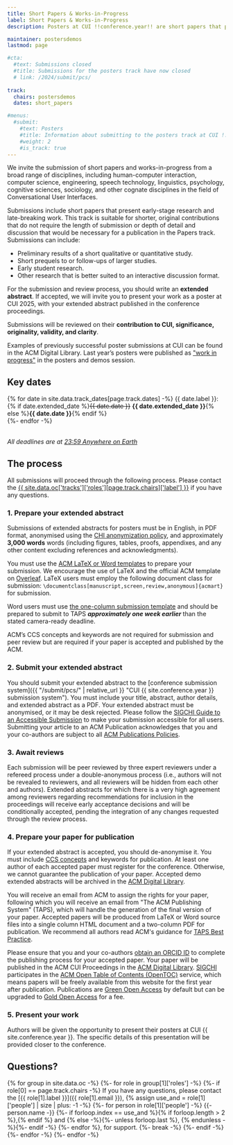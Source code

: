 ```yaml
---
title: Short Papers & Works-in-Progress
label: Short Papers & Works-in-Progress
description: Posters at CUI !!conference.year!! are short papers that present early-stage research and late-breaking work in the field of Conversational User Interfaces.

maintainer: postersdemos
lastmod: page

#cta:
  #text: Submissions closed
  #title: Submissions for the posters track have now closed
  # link: /2024/submit/pcs/
  
track:
  chairs: postersdemos
  dates: short_papers

#menus:
  #submit:
    #text: Posters
    #title: Information about submitting to the posters track at CUI !!conference.year!!
    #weight: 2
    #is_track: true
---
```


We invite the submission of short papers and works-in-progress from a broad range of disciplines, including human-computer interaction, computer science, engineering, speech technology, linguistics, psychology, cognitive sciences, sociology, and other cognate disciplines in the field of Conversational User Interfaces.

Submissions include short papers that present early-stage research and late-breaking work. This track is suitable for shorter, original contributions that do not require the length of submission or depth of detail and discussion that would be necessary for a publication in the Papers track. Submissions can include: 

* Preliminary results of a short qualitative or quantitative study. 
* Short prequels to or follow-ups of larger studies. 
* Early student research. 
* Other research that is better suited to an interactive discussion format. 

For the submission and review process, you should write an <strong>extended abstract</strong>. If accepted, we will invite you to present your work as a poster at CUI 2025, with your extended abstract published in the conference proceedings.

Submissions will be reviewed on their <strong>contribution to CUI, significance, originality, validity, and clarity</strong>. 

Examples of previously successful poster submissions at CUI can be found in the ACM Digital Library. Last year’s posters were published as ["work in progress"](https://dl.acm.org/doi/proceedings/10.1145/3640794 'CUI 2024 proceedings') in the posters and demos session.

## Key dates

{% for date in site.data.track_dates[page.track.dates] -%}
{{ date.label }}: {% if date.extended_date %}<strike>{{ date.date }}</strike> <strong>{{ date.extended_date }}</strong>{% else %}<strong>{{ date.date }}</strong>{% endif %}<br>
{%- endfor -%}

<em class="small"><br>All deadlines are at <a href="https://time.is/Anywhere_on_Earth" title="The current time in 'Anywhere on Earth'">23:59 Anywhere on Earth</a></em>

## The process

All submissions will proceed through the following process. Please contact the <a href="{{ site.data.oc['tracks']['roles'][page.track.chairs]['email'] }}" title="Contact the CUI {{ site.conference.year }} {{ site.data.oc['tracks']['roles'][page.track.chairs]['label'] }} if you have any questions">{{ site.data.oc['tracks']['roles'][page.track.chairs]['label'] }}</a> if you have any questions.

### 1. Prepare your extended abstract

Submissions of extended abstracts for posters must be in English, in PDF format, anonymised using the [CHI anonymization policy](https://chi2024.acm.org/for-authors/presenting/papers/chi-anonymization-policy/ "CHI 2024 Anonymization Policy"), and approximately **3,000 words** words (including figures, tables, proofs, appendixes, and any other content excluding references and acknowledgments).

You must use the [ACM LaTeX or Word templates](https://www.acm.org/publications/proceedings-template "ACM templates for Microsoft Word and LaTeX") to prepare your submission. We encourage the use of LaTeX and the official ACM template on [Overleaf](https://www.overleaf.com/latex/templates/acm-conference-proceedings-primary-article-template/wbvnghjbzwpc "ACM Primary Article Template templates on Overleaf"). LaTeX users must employ the following document class for submission: <code>\documentclass[manuscript,screen,review,anonymous]{acmart}</code> for submission.

Word users must use [the one-column submission template](https://authors.acm.org/proceedings/production-information/preparing-your-article-with-microsoft-word "ACM submission template") and should be prepared to submit to TAPS ***approximately one week earlier*** than the stated camera-ready deadline.

ACM’s CCS concepts and keywords are not required for submission and peer review but are required if your paper is accepted and published by the ACM.

### 2. Submit your extended abstract

You should submit your extended abstract to the [conference submission system]({{ "/submit/pcs/" | relative_url }} "CUI {{ site.conference.year }} submission system"). You must include your title, abstract, author details, and extended abstract as a PDF. Your extended abstract must be anonymised, or it may be desk rejected.  Please follow the [SIGCHI Guide to an Accessible Submission](https://sigchi.org/conferences/author-resources/accessibility-guide/  "SIGCHI's guide to an Accessible Submission") to make your submission accessible for all users. Submitting your article to an ACM Publication acknowledges that you and your co-authors are subject to all [ACM Publications Policies](https://www.acm.org/publications/policies "ACM Publications Policies and Procedures").

### 3. Await reviews

Each submission will be peer reviewed by three expert reviewers under a refereed process under a double-anonymous process (i.e., authors will not be revealed to reviewers, and all reviewers will be hidden from each other and authors). Extended abstracts for which there is a very high agreement among reviewers regarding recommendations for inclusion in the proceedings will receive early acceptance decisions and will be conditionally accepted, pending the integration of any changes requested through the review process.

### 4. Prepare your paper for publication

If your extended abstract is accepted, you should de-anonymise it. You must include [CCS concepts](https://dl.acm.org/ccs "ACM Computing Classification System") and keywords for publication. At least one author of each accepted paper must register for the conference. Otherwise, we cannot guarantee the publication of your paper. Accepted demo extended abstracts will be archived in the <a href="http://dl.acm.org/" title="The ACM Digital Library">ACM Digital Library</a>.

You will receive an email from ACM to assign the rights for your paper, following which you will receive an email from "The ACM Publishing System" (TAPS), which will handle the generation of the final version of your paper. Accepted papers will be produced from LaTeX or Word source files into a single column HTML document and a two-column PDF for publication. We recommend all authors read ACM's guidance for [TAPS Best Practice](https://www.acm.org/publications/taps/taps-best-practices "The ACM Publishing System (TAPS) Best Practices").

Please ensure that you and your co-authors [obtain an ORCID ID](https://orcid.org/register "Register for an ORCID ID") to complete the publishing process for your accepted paper. Your paper will be published in the ACM CUI Proceedings in the [ACM Digital Library](http://dl.acm.org/). [SIGCHI](https://sigchi.org) participates in the [ACM Open Table of Contents (OpenTOC)](https://www.acm.org/publications/openaccess) service, which means papers will be freely available from this website for the first year after publication. Publications are [Green Open Access](https://www.acm.org/publications/openaccess#h-green-open-access) by default but can be upgraded to [Gold Open Access](https://www.acm.org/publications/openaccess#h-gold-open-access-publication) for a fee.

### 5. Present your work

Authors will be given the opportunity to present their posters at CUI {{ site.conference.year }}. The specific details of this presentation will be provided closer to the conference.

## Questions?

{% for group in site.data.oc -%} {%- for role in group[1]['roles'] -%} {%- if role[0] == page.track.chairs -%} If you have any questions, please contact the [{{ role[1].label }}]({{ role[1].email }}), {% assign use_and = role[1]['people'] | size | plus: -1 -%} {%- for person in role[1]['people'] -%} {{- person.name -}} {%- if forloop.index == use_and %}{% if forloop.length > 2 %},{% endif %} and {% else -%}{%- unless forloop.last %}, {% endunless -%}{%- endif -%} {%- endfor %}, for support. {%- break -%} {%- endif -%} {%- endfor -%} {%- endfor -%}

